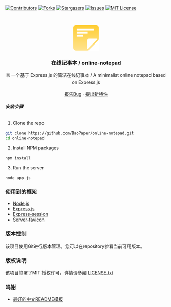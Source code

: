 <!-- PROJECT SHIELDS -->

[![Contributors][contributors-shield]][contributors-url]
[![Forks][forks-shield]][forks-url]
[![Stargazers][stars-shield]][stars-url]
[![Issues][issues-shield]][issues-url]
[![MIT License][license-shield]][license-url]

<!-- PROJECT LOGO -->
<br />

<p align="center">
  <a href="https://github.com/BaoPaper/online-notepad/">
    <img src="public/image/logo.png" alt="Logo" width="80" height="80">
  </a>

  <h3 align="center">在线记事本 / online-notepad</h3>
  <p align="center">
    🗒 一个基于 Express.js 的简洁在线记事本 / A minimalist online notepad based on Express.js
    <br />
    <br />
    <a href="https://github.com/BaoPaper/online-notepad/issues">报告Bug</a>
    ·
    <a href="https://github.com/BaoPaper/online-notepad/issues">提出新特性</a>
  </p>

</p>

###### **安装步骤**

1. Clone the repo

```sh
git clone https://github.com/BaoPaper/online-notepad.git
cd online-notepad
```

2. Install NPM packages
```sh
npm install
```

3. Run the server
```sh
node app.js
```

### 使用到的框架

- [Node.js](https://github.com/nodejs/node)
- [Express.js](https://expressjs.com)
- [Express-session](https://github.com/expressjs/session)
- [Server-favicon](https://github.com/expressjs/serve-favicon)

### 版本控制

该项目使用Git进行版本管理。您可以在repository参看当前可用版本。

### 版权说明

该项目签署了MIT 授权许可，详情请参阅 [LICENSE.txt](https://github.com/BaoPaper/online-notepad/blob/master/LICENSE.txt)

### 鸣谢

- [最好的中文README模板](https://github.com/shaojintian/Best_README_template)

<!-- links -->
[your-project-path]:BaoPaper/online-notepad
[contributors-shield]: https://img.shields.io/github/contributors/BaoPaper/online-notepad.svg?style=flat-square
[contributors-url]: https://github.com/BaoPaper/online-notepad/graphs/contributors
[forks-shield]: https://img.shields.io/github/forks/BaoPaper/online-notepad.svg?style=flat-square
[forks-url]: https://github.com/BaoPaper/online-notepad/network/members
[stars-shield]: https://img.shields.io/github/stars/BaoPaper/online-notepad.svg?style=flat-square
[stars-url]: https://github.com/BaoPaper/online-notepad/stargazers
[issues-shield]: https://img.shields.io/github/issues/BaoPaper/online-notepad.svg?style=flat-square
[issues-url]: https://img.shields.io/github/issues/BaoPaper/online-notepad.svg
[license-shield]: https://img.shields.io/github/license/BaoPaper/online-notepad.svg?style=flat-square
[license-url]: https://github.com/BaoPaper/online-notepad/blob/master/LICENSE.txt
[linkedin-shield]: https://img.shields.io/badge/-LinkedIn-black.svg?style=flat-square&logo=linkedin&colorB=555
[linkedin-url]: https://linkedin.com/in/shaojintian





